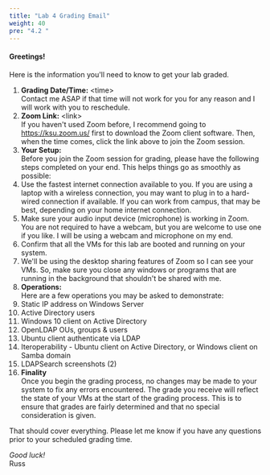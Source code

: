 ```yaml
---
title: "Lab 4 Grading Email"
weight: 40
pre: "4.2 "
---
```


#### Greetings!

Here is the information you'll need to know to get your lab graded.

1. **Grading Date/Time:** \<time\> <br> Contact me ASAP if that time will not work for you for any reason and I will work with you to reschedule.
1. **Zoom Link:** \<link\> <br> If you haven't used Zoom before, I recommend going to https://ksu.zoom.us/ first to download the Zoom client software. Then, when the time comes, click the link above to join the Zoom session.
1. **Your Setup:** <br> Before you join the Zoom session for grading, please have the following steps completed on your end. This helps things go as smoothly as possible:
  1. Use the fastest internet connection available to you. If you are using a laptop with a wireless connection, you may want to plug in to a hard-wired connection if available. If you can work from campus, that may be best, depending on your home internet connection.
  1. Make sure your audio input device (microphone) is working in Zoom. You are not required to have a webcam, but you are welcome to use one if you like. I will be using a webcam and microphone on my end.
  1. Confirm that all the VMs for this lab are booted and running on your system.
  1. We'll be using the desktop sharing features of Zoom so I can see your VMs. So, make sure you close any windows or programs that are running in the background that shouldn't be shared with me.
1. **Operations:** <br>Here are a few operations you may be asked to demonstrate:
  1. Static IP address on Windows Server
  1. Active Directory users
  1. Windows 10 client on Active Directory
  1. OpenLDAP OUs, groups & users
  1. Ubuntu client authenticate via LDAP
  1. Iteroperability - Ubuntu client on Active Directory, or Windows client on Samba domain
  1. LDAPSearch screenshots (2)
1. **Finality** <br> Once you begin the grading process, no changes may be made to your system to fix any errors encountered. The grade you receive will reflect the state of your VMs at the start of the grading process. This is to ensure that grades are fairly determined and that no special consideration is given.

That should cover everything. Please let me know if you have any questions prior to your scheduled grading time.

_Good luck!_<br>
Russ
